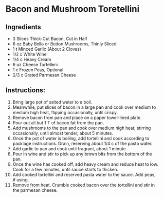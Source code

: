 # Bacon and Mushroom Toretellini #

## Ingredients ##

- 3 Slices Thick-Cut Bacon, Cut in Half
- 8 oz Baby Bella or Button Mushrooms, Thinly Sliced
- 1 t Minced Garlic (About 2 Cloves)
- 1/2 c White Wine
- 1/4 c Heavy Cream
- 9 oz Cheese Tortelleni
- 1 c Frozen Peas, Optional
- 2/3 c Grated Parmesan Cheese

## Instructions: ##

1. Bring large pot of salted water to a boil.  
2. Meanwhile, put slices of bacon in a large pan and cook over medium to medium high heat, flipping occasionally, until crispy.
3. Remove bacon from pan and place on a paper towel-lined plate.
4. Pour out all but 1 T of bacon fat from the pan.
5. Add mushrooms to the pan and cook over medium high heat, stirring occasionally, until almost tender, about 5 minutes. 
6. Once the pot of water is boiling, add tortellini and cook according to packlage instructions.  Drain, reserving about 1/4 c of the pasta water.
6. Add garlic to pan and cook until fragrant, about 1 minute.
7. Pour in wine and stir to pick up any brown bits from the bottom of the pan.
8. Once the wine has cooked off, add heavy cream and reduce heat to low.  Cook for a few minutes, until sauce starts to thicken.
9. Add cooked tortellini and reserved pasta water to the sauce. Add peas, if using.
10. Remove from heat.  Crumble cooked bacon over the tortellini and stir in the parmesan cheese.